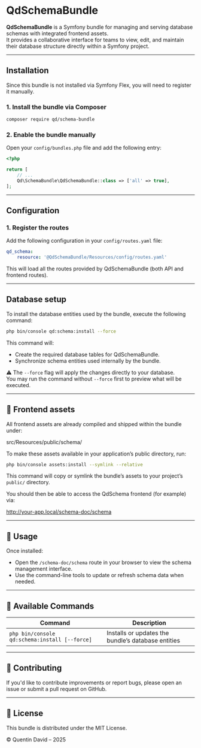 # QdSchemaBundle

**QdSchemaBundle** is a Symfony bundle for managing and serving database schemas with integrated frontend assets.  
It provides a collaborative interface for teams to view, edit, and maintain their database structure directly within a Symfony project.

---

## Installation

Since this bundle is not installed via Symfony Flex, you will need to register it manually.

### 1. Install the bundle via Composer
```bash
composer require qd/schema-bundle
```

### 2. Enable the bundle manually

Open your `config/bundles.php` file and add the following entry:

```php
<?php

return [
    // ...
    Qd\SchemaBundle\QdSchemaBundle::class => ['all' => true],
];
```

---

## Configuration

### 1. Register the routes

Add the following configuration in your `config/routes.yaml` file:

```yaml
qd_schema:
    resource: '@QdSchemaBundle/Resources/config/routes.yaml'
```

This will load all the routes provided by QdSchemaBundle (both API and frontend routes).

---

## Database setup

To install the database entities used by the bundle, execute the following command:

```bash
php bin/console qd:schema:install --force
```

This command will:
- Create the required database tables for QdSchemaBundle.
- Synchronize schema entities used internally by the bundle.

⚠️ The `--force` flag will apply the changes directly to your database.  
You may run the command without `--force` first to preview what will be executed.

---

## 🧩 Frontend assets

All frontend assets are already compiled and shipped within the bundle under:

src/Resources/public/schema/

To make these assets available in your application’s public directory, run:

```bash
php bin/console assets:install --symlink --relative
```

This command will copy or symlink the bundle’s assets to your project’s `public/` directory.

You should then be able to access the QdSchema frontend (for example) via:

http://your-app.local/schema-doc/schema

---

## 🧠 Usage

Once installed:
- Open the `/schema-doc/schema` route in your browser to view the schema management interface.
- Use the command-line tools to update or refresh schema data when needed.

---

## 🧰 Available Commands

| Command | Description |
|----------|-------------|
| `php bin/console qd:schema:install [--force]` | Installs or updates the bundle’s database entities |

---

## 🤝 Contributing

If you'd like to contribute improvements or report bugs, please open an issue or submit a pull request on GitHub.

---

## 📄 License

This bundle is distributed under the MIT License.

© Quentin David – 2025
